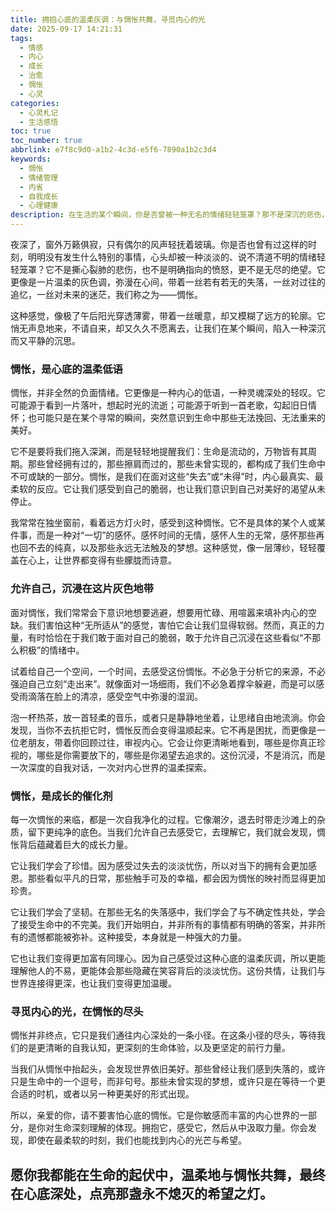 ```yaml
---
title: 拥抱心底的温柔灰调：与惆怅共舞，寻觅内心的光
date: 2025-09-17 14:21:31
tags:
  - 情感
  - 内心
  - 成长
  - 治愈
  - 惆怅
  - 心灵
categories:
  - 心灵札记
  - 生活感悟
toc: true
toc_number: true
abbrlink: e7f8c9d0-a1b2-4c3d-e5f6-7890a1b2c3d4
keywords:
  - 惆怅
  - 情绪管理
  - 内省
  - 自我成长
  - 心理健康
description: 在生活的某个瞬间，你是否曾被一种无名的情绪轻轻笼罩？那不是深沉的悲伤，也不是明确的失落，而是一种淡淡的、挥之不去的惆怅。它像窗外细雨，润湿心田，又像远方汽笛，唤起无尽思绪。本文将带你走进这片温柔的灰色地带，探索惆怅的本质，学会如何与它共处，并从中汲取成长的力量，最终发现，即使在最柔软的时刻，我们也能找到内心的光芒与希望。
---
```


夜深了，窗外万籁俱寂，只有偶尔的风声轻抚着玻璃。你是否也曾有过这样的时刻，明明没有发生什么特别的事情，心头却被一种淡淡的、说不清道不明的情绪轻轻笼罩？它不是撕心裂肺的悲伤，也不是明确指向的愤怒，更不是无尽的绝望。它更像是一片温柔的灰色调，弥漫在心间，带着一丝若有若无的失落，一丝对过往的追忆，一丝对未来的迷茫，我们称之为——惆怅。

这种感觉，像极了午后阳光穿透薄雾，带着一丝暖意，却又模糊了远方的轮廓。它悄无声息地来，不请自来，却又久久不愿离去，让我们在某个瞬间，陷入一种深沉而又平静的沉思。

### 惆怅，是心底的温柔低语

惆怅，并非全然的负面情绪。它更像是一种内心的低语，一种灵魂深处的轻叹。它可能源于看到一片落叶，想起时光的流逝；可能源于听到一首老歌，勾起旧日情怀；也可能只是在某个寻常的瞬间，突然意识到生命中那些无法挽回、无法重来的美好。

它不是要将我们拖入深渊，而是轻轻地提醒我们：生命是流动的，万物皆有其周期。那些曾经拥有过的，那些擦肩而过的，那些未曾实现的，都构成了我们生命中不可或缺的一部分。惆怅，是我们在面对这些“失去”或“未得”时，内心最真实、最柔软的反应。它让我们感受到自己的脆弱，也让我们意识到自己对美好的渴望从未停止。

我常常在独坐窗前，看着远方灯火时，感受到这种惆怅。它不是具体的某个人或某件事，而是一种对“一切”的感怀。感怀时间的无情，感怀人生的无常，感怀那些再也回不去的纯真，以及那些永远无法触及的梦想。这种感觉，像一层薄纱，轻轻覆盖在心上，让世界都变得有些朦胧而诗意。

### 允许自己，沉浸在这片灰色地带

面对惆怅，我们常常会下意识地想要逃避，想要用忙碌、用喧嚣来填补内心的空缺。我们害怕这种“无所适从”的感觉，害怕它会让我们显得软弱。然而，真正的力量，有时恰恰在于我们敢于面对自己的脆弱，敢于允许自己沉浸在这些看似“不那么积极”的情绪中。

试着给自己一个空间，一个时间，去感受这份惆怅。不必急于分析它的来源，不必强迫自己立刻“走出来”。就像面对一场细雨，我们不必急着撑伞躲避，而是可以感受雨滴落在脸上的清凉，感受空气中弥漫的湿润。

泡一杯热茶，放一首轻柔的音乐，或者只是静静地坐着，让思绪自由地流淌。你会发现，当你不去抗拒它时，惆怅反而会变得温顺起来。它不再是困扰，而更像是一位老朋友，带着你回顾过往，审视内心。它会让你更清晰地看到，哪些是你真正珍视的，哪些是你需要放下的，哪些是你渴望去追求的。这份沉浸，不是消沉，而是一次深度的自我对话，一次对内心世界的温柔探索。

### 惆怅，是成长的催化剂

每一次惆怅的来临，都是一次自我净化的过程。它像潮汐，退去时带走沙滩上的杂质，留下更纯净的底色。当我们允许自己去感受它，去理解它，我们就会发现，惆怅背后蕴藏着巨大的成长力量。

它让我们学会了珍惜。因为感受过失去的淡淡忧伤，所以对当下的拥有会更加感恩。那些看似平凡的日常，那些触手可及的幸福，都会因为惆怅的映衬而显得更加珍贵。

它让我们学会了坚韧。在那些无名的失落感中，我们学会了与不确定性共处，学会了接受生命中的不完美。我们开始明白，并非所有的事情都有明确的答案，并非所有的遗憾都能被弥补。这种接受，本身就是一种强大的力量。

它也让我们变得更加富有同理心。因为自己感受过这种心底的温柔灰调，所以更能理解他人的不易，更能体会那些隐藏在笑容背后的淡淡忧伤。这份共情，让我们与世界连接得更深，也让我们变得更加温暖。

### 寻觅内心的光，在惆怅的尽头

惆怅并非终点，它只是我们通往内心深处的一条小径。在这条小径的尽头，等待我们的是更清晰的自我认知，更深刻的生命体验，以及更坚定的前行力量。

当我们从惆怅中抬起头，会发现世界依旧美好。那些曾经让我们感到失落的，或许只是生命中的一个逗号，而非句号。那些未曾实现的梦想，或许只是在等待一个更合适的时机，或者以另一种更美好的形式出现。

所以，亲爱的你，请不要害怕心底的惆怅。它是你敏感而丰富的内心世界的一部分，是你对生命深刻理解的体现。拥抱它，感受它，然后从中汲取力量。你会发现，即使在最柔软的时刻，我们也能找到内心的光芒与希望。

愿你我都能在生命的起伏中，温柔地与惆怅共舞，最终在心底深处，点亮那盏永不熄灭的希望之灯。
---